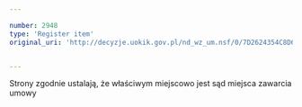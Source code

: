 ```yaml
---

number: 2948
type: 'Register item'
original_uri: 'http://decyzje.uokik.gov.pl/nd_wz_um.nsf/0/7D2624354C8D66D0C12579CA0036AA95?OpenDocument'


---
```


Strony zgodnie ustalają, że właściwym miejscowo jest sąd miejsca zawarcia umowy
